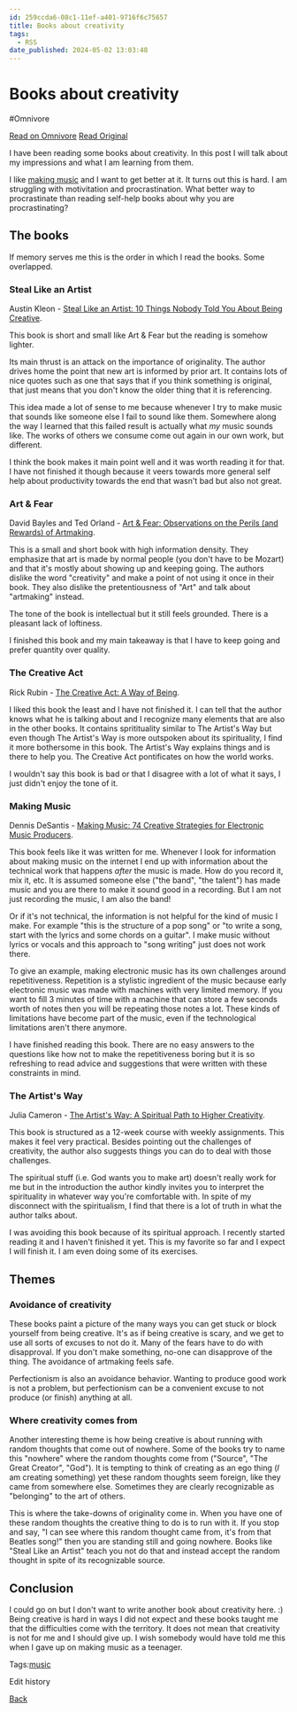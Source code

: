 ```yaml
---
id: 259ccda6-08c1-11ef-a401-9716f6c75657
title: Books about creativity
tags:
  - RSS
date_published: 2024-05-02 13:03:48
---
```


# Books about creativity
#Omnivore

[Read on Omnivore](https://omnivore.app/me/books-about-creativity-18f3af5676e)
[Read Original](https://blog.jacobvosmaer.nl/0024-creativity-books/)



I have been reading some books about creativity. In this post I will talk about my impressions and what I am learning from them.

I like [making music](https:&#x2F;&#x2F;soundcloud.com&#x2F;collector-current) and I want to get better at it. It turns out this is hard. I am struggling with motivitation and procrastination. What better way to procrastinate than reading self-help books about why you are procrastinating?

## The books

If memory serves me this is the order in which I read the books. Some overlapped.

### Steal Like an Artist

Austin Kleon - [Steal Like an Artist: 10 Things Nobody Told You About Being Creative](https:&#x2F;&#x2F;en.wikipedia.org&#x2F;wiki&#x2F;Steal%5FLike%5Fan%5FArtist).

This book is short and small like Art &amp; Fear but the reading is somehow lighter.

Its main thrust is an attack on the importance of originality. The author drives home the point that new art is informed by prior art. It contains lots of nice quotes such as one that says that if you think something is original, that just means that you don&#39;t know the older thing that it is referencing.

This idea made a lot of sense to me because whenever I try to make music that sounds like someone else I fail to sound like them. Somewhere along the way I learned that this failed result is actually what _my_ music sounds like. The works of others we consume come out again in our own work, but different.

I think the book makes it main point well and it was worth reading it for that. I have not finished it though because it veers towards more general self help about productivity towards the end that wasn&#39;t bad but also not great.

### Art &amp; Fear

David Bayles and Ted Orland - [Art &amp; Fear: Observations on the Perils (and Rewards) of Artmaking](https:&#x2F;&#x2F;www.raincoastgroup.com&#x2F;item&#x2F;9780961454739?q&#x3D;a682e889-6c02-d0ae-c214-2053e8fb436b&amp;seq&#x3D;0).

This is a small and short book with high information density. They emphasize that art is made by normal people (you don&#39;t have to be Mozart) and that it&#39;s mostly about showing up and keeping going. The authors dislike the word &quot;creativity&quot; and make a point of not using it once in their book. They also dislike the pretentiousness of &quot;Art&quot; and talk about &quot;artmaking&quot; instead.

The tone of the book is intellectual but it still feels grounded. There is a pleasant lack of loftiness.

I finished this book and my main takeaway is that I have to keep going and prefer quantity over quality.

### The Creative Act

Rick Rubin - [The Creative Act: A Way of Being](https:&#x2F;&#x2F;www.penguinrandomhouse.com&#x2F;books&#x2F;717356&#x2F;the-creative-act-by-rick-rubin&#x2F;).

I liked this book the least and I have not finished it. I can tell that the author knows what he is talking about and I recognize many elements that are also in the other books. It contains spritituality similar to The Artist&#39;s Way but even though The Artist&#39;s Way is more outspoken about its spirituality, I find it more bothersome in this book. The Artist&#39;s Way explains things and is there to help you. The Creative Act pontificates on how the world works.

I wouldn&#39;t say this book is bad or that I disagree with a lot of what it says, I just didn&#39;t enjoy the tone of it.

### Making Music

Dennis DeSantis - [Making Music: 74 Creative Strategies for Electronic Music Producers](https:&#x2F;&#x2F;cdn-resources.ableton.com&#x2F;resources&#x2F;uploads&#x2F;makingmusic&#x2F;MakingMusic%5FDennisDeSantis.pdf).

This book feels like it was written for me. Whenever I look for information about making music on the internet I end up with information about the technical work that happens _after_ the music is made. How do you record it, mix it, etc. It is assumed someone else (&quot;the band&quot;, &quot;the talent&quot;) has made music and you are there to make it sound good in a recording. But I am not just recording the music, I am also the band!

Or if it&#39;s not technical, the information is not helpful for the kind of music I make. For example &quot;this is the structure of a pop song&quot; or &quot;to write a song, start with the lyrics and some chords on a guitar&quot;. I make music without lyrics or vocals and this approach to &quot;song writing&quot; just does not work there.

To give an example, making electronic music has its own challenges around repetitiveness. Repetition is a stylistic ingredient of the music because early electronic music was made with machines with very limited memory. If you want to fill 3 minutes of time with a machine that can store a few seconds worth of notes then you will be repeating those notes a lot. These kinds of limitations have become part of the music, even if the technological limitations aren&#39;t there anymore.

I have finished reading this book. There are no easy answers to the questions like how not to make the repetitiveness boring but it is so refreshing to read advice and suggestions that were written with these constraints in mind.

### The Artist&#39;s Way

Julia Cameron - [The Artist&#39;s Way: A Spiritual Path to Higher Creativity](https:&#x2F;&#x2F;en.wikipedia.org&#x2F;wiki&#x2F;The%5FArtist%27s%5FWay).

This book is structured as a 12-week course with weekly assignments. This makes it feel very practical. Besides pointing out the challenges of creativity, the author also suggests things you can do to deal with those challenges.

The spiritual stuff (i.e. God wants you to make art) doesn&#39;t really work for me but in the introduction the author kindly invites you to interpret the spirituality in whatever way you&#39;re comfortable with. In spite of my disconnect with the spiritualism, I find that there is a lot of truth in what the author talks about.

I was avoiding this book because of its spiritual approach. I recently started reading it and I haven&#39;t finished it yet. This is my favorite so far and I expect I will finish it. I am even doing some of its exercises.

## Themes

### Avoidance of creativity

These books paint a picture of the many ways you can get stuck or block yourself from being creative. It&#39;s as if being creative is scary, and we get to use all sorts of excuses to not do it. Many of the fears have to do with disapproval. If you don&#39;t make something, no-one can disapprove of the thing. The avoidance of artmaking feels safe.

Perfectionism is also an avoidance behavior. Wanting to produce good work is not a problem, but perfectionism can be a convenient excuse to not produce (or finish) anything at all.

### Where creativity comes from

Another interesting theme is how being creative is about running with random thoughts that come out of nowhere. Some of the books try to name this &quot;nowhere&quot; where the random thoughts come from (&quot;Source&quot;, &quot;The Great Creator&quot;, &quot;God&quot;). It is tempting to think of creating as an ego thing (_I_ am creating something) yet these random thoughts seem foreign, like they came from somewhere else. Sometimes they are clearly recognizable as &quot;belonging&quot; to the art of others.

This is where the take-downs of originality come in. When you have one of these random thoughts the creative thing to do is to run with it. If you stop and say, &quot;I can see where this random thought came from, it&#39;s from that Beatles song!&quot; then you are standing still and going nowhere. Books like &quot;Steal Like an Artist&quot; teach you not do that and instead accept the random thought in spite of its recognizable source.

## Conclusion

I could go on but I don&#39;t want to write another book about creativity here. :) Being creative is hard in ways I did not expect and these books taught me that the difficulties come with the territory. It does not mean that creativity is not for me and I should give up. I wish somebody would have told me this when I gave up on making music as a teenager.

Tags:[music](https:&#x2F;&#x2F;blog.jacobvosmaer.nl&#x2F;music.html) 

Edit history

[Back](https:&#x2F;&#x2F;blog.jacobvosmaer.nl&#x2F;)